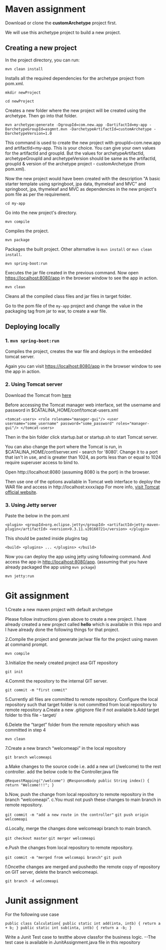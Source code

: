 # Maven assignment

Download or clone the **customArchetype** project first.

We will use this archetype project to build a new project.

## Creating a new project

In the project directory, you can run:

`mvn clean install`

Installs all the required dependencies for the archetype project from pom.xml. 

`mkdir newProject`

`cd newProject`

Creates a new folder where the new project will be created using the archetype.
Then go into that folder.

`mvn archetype:generate -DgroupId=com.new.app -DartifactId=my-app -DarchetypeGroupId=asgmnt.mvn -DarchetypeArtifactId=customArchetype -DarchetypeVersion=1.0`

This command is used to create the new project with groupId=com.new.app and artifactId=my-app. This is your choice. You can give your own values for the artifactId and groupId. But the values for archetypeArtifactId, archetypeGroupId and archetypeVersion should be same as the artifactId, groupId & version of the archetype project - customArchetype (from pom.xml).

Now the new project would have been created with the description "A basic starter template using springboot, jpa data, thymeleaf and MVC" and springboot, jpa, thymeleaf and MVC as dependencies in the new project's pom file as per the requirement.

`cd my-app`

Go into the new project's directory.

`mvn compile`

Compiles the project.

`mvn package`

Packages the built project. Other alternative is `mvn install` or `mvn clean install`.

`mvn spring-boot:run`

Executes the jar file created in the previous command.
Now open [https://localhost:8080/app](https://localhost:8080/app) in the browser window to see the app in action.

`mvn clean`

Cleans all the compiled class files and jar files in target folder.

Go to the pom file of the `my-app` project and change the value in the packaging tag from jar to war, to create a war file.

## Deploying locally

### 1. `mvn spring-boot:run`

Compiles the project, creates the war file and deploys in the embedded tomcat server.

Again you can visit [https://localhost:8080/app](https://localhost:8080/app) in the browser window to see the app in action.

### 2. Using Tomcat server
Download the Tomcat from [here](https://tomcat.apache.org/download-80.cgi)

Before accessing the Tomcat manager web interface, set the username and password in $CATALINA_HOME/conf/tomcat-users.xml

`<tomcat-users>
			  <role rolename="manager-gui"/>
			  <user username="some_username" password="some_password" roles="manager-gui"/>
</tomcat-users>` 

Then in the bin folder click startup.bat or startup.sh to start Tomcat server.

You can also change the port where the Tomcat is run, in $CATALINA_HOME/conf/server.xml - search for '8080'.  Change it to a port that isn't in use, and is greater than 1024, as ports less than or equal to 1024 require superuser access to bind to.

Open http://localhost:8080 (assuming 8080 is the port) in the browser.

Then use one of the options available in Tomcat web interface to deploy the WAR file and access in http://localhost:xxxx/app
For more info, [visit Tomcat official website](https://tomcat.apache.org/tomcat-4.1-doc/RUNNING.txt).

### 3. Using Jetty server

Paste the below in the pom.xml

`<plugin>
    <groupId>org.eclipse.jetty</groupId>
    <artifactId>jetty-maven-plugin</artifactId>
    <version>9.3.11.v20160721</version>
</plugin>`

This should be pasted inside plugins tag

`<build>
   <plugins>
   ...
   </plugins>
</build>`

Now you can deploy the app using jetty using following command. And access the app in [http://localhost:8080/app](http://localhost:8080/app). (assuming that you have already packaged the app using `mvn pckage`)

`mvn jetty:run`

# Git assignment

 1.Create a new maven project with default archetype
 
 Please follow instructions given above to create a new project. I have already created a new project called **hello** which is available in this repo and I have already done the following things for that project.
 
 2.Compile the project and generate jar/war file for the project using maven at command prompt.
 
 `mvn compile`
 
 3.Initialize the newly created project asa GIT repository
 
 `git init`
 
 4.Commit the repository to the internal GIT server.
 
 `git commit -m "first commit"`
 
 5.Currently all files are committed to remote repository. Configure the local repository such that target folder is not committed from local repository to remote repository
   a.Create a new .gitignore file if not available
   b.Add target folder to this file - target/  
   
 6.Delete the “target” folder from the remote repository which was committed in step 4
 
 `mvn clean`
 
 7.Create a new branch “welcomeapi” in the local repository
 
 `git branch welcomeapi`
 
   a.Make changes to the source code i.e. add a new url (/welcome) to the rest controller.
   add the below code to the Controller.java file
   
   `@RequestMapping("/welcome")
    @ResponseBody
    public String index() {
        return "Welcome!!!";
}`
   
   b.Now, push the change from local repository to remote repository in the branch “welcomeapi”.
   c.You must not push these changes to main branch in remote repository.
   
   `git commit -m "add a new route in the controller"`
   `git push origin welcomeapi`
   
   d.Locally, merge the changes done welcomeapi branch to main branch. 
   
   `git checkout master`
   `git merger welcomeapi`
   
   e.Push the changes from local repository to remote repository.
   
   `git commit -m "merged from welcomapi branch"`
   `git push`
   
   f.Oncethe changes are merged and pushedto the remote copy of repository on GIT server, delete the branch welcomeapi.
   
   `git branch -d welcomeapi`
   
# Junit assignment   

For the following use case

`public class Calculation{
public static int add(inta, intb) {
	return a + b;
}
public static int sub(inta, intb) {
	return a -b;
}`

Write a Junit Test case to testthe above classfor the business logic.
--The test case is available in JunitAssignment.java file in this repository
 





